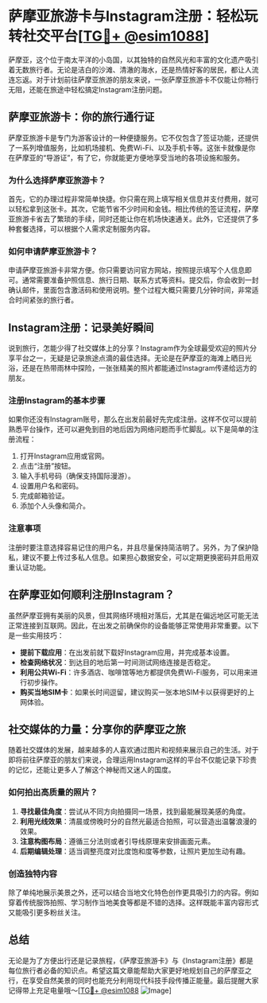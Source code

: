 # 萨摩亚旅游卡与Instagram注册：轻松玩转社交平台[[TG💪+ @esim1088](https://t.me/s/esim1088)]

萨摩亚，这个位于南太平洋的小岛国，以其独特的自然风光和丰富的文化遗产吸引着无数旅行者。无论是洁白的沙滩、清澈的海水，还是热情好客的居民，都让人流连忘返。对于计划前往萨摩亚旅游的朋友来说，一张萨摩亚旅游卡不仅能让你畅行无阻，还能在旅途中轻松搞定Instagram注册问题。

## 萨摩亚旅游卡：你的旅行通行证

萨摩亚旅游卡是专门为游客设计的一种便捷服务。它不仅包含了签证功能，还提供了一系列增值服务，比如机场接机、免费Wi-Fi、以及手机卡等。这张卡就像是你在萨摩亚的“导游证”，有了它，你就能更方便地享受当地的各项设施和服务。

### 为什么选择萨摩亚旅游卡？

首先，它的办理过程非常简单快捷。你只需在网上填写相关信息并支付费用，就可以轻松拿到这张卡。其次，它能节省不少时间和金钱。相比传统的签证流程，萨摩亚旅游卡省去了繁琐的手续，同时还能让你在机场快速通关。此外，它还提供了多种套餐选择，可以根据个人需求定制服务内容。

### 如何申请萨摩亚旅游卡？

申请萨摩亚旅游卡非常方便。你只需要访问官方网站，按照提示填写个人信息即可。通常需要准备护照信息、旅行日期、联系方式等资料。提交后，你会收到一封确认邮件，里面包含激活码和使用说明。整个过程大概只需要几分钟时间，非常适合时间紧张的旅行者。

## Instagram注册：记录美好瞬间

说到旅行，怎能少得了社交媒体上的分享？Instagram作为全球最受欢迎的照片分享平台之一，无疑是记录旅途点滴的最佳选择。无论是在萨摩亚的海滩上晒日光浴，还是在热带雨林中探险，一张张精美的照片都能通过Instagram传递给远方的朋友。

### 注册Instagram的基本步骤

如果你还没有Instagram账号，那么在出发前最好先完成注册。这样不仅可以提前熟悉平台操作，还可以避免到目的地后因为网络问题而手忙脚乱。以下是简单的注册流程：

1. 打开Instagram应用或官网。
2. 点击“注册”按钮。
3. 输入手机号码（确保支持国际漫游）。
4. 设置用户名和密码。
5. 完成邮箱验证。
6. 添加个人头像和简介。

### 注意事项

注册时要注意选择容易记住的用户名，并且尽量保持简洁明了。另外，为了保护隐私，建议不要上传过多私人信息。如果担心数据安全，可以定期更换密码并启用双重认证功能。

## 在萨摩亚如何顺利注册Instagram？

虽然萨摩亚拥有美丽的风景，但其网络环境相对落后，尤其是在偏远地区可能无法正常连接到互联网。因此，在出发之前确保你的设备能够正常使用非常重要。以下是一些实用技巧：

- **提前下载应用**：在出发前就下载好Instagram应用，并完成基本设置。
- **检查网络状况**：到达目的地后第一时间测试网络连接是否稳定。
- **利用公共Wi-Fi**：许多酒店、咖啡馆等地方都提供免费Wi-Fi服务，可以用来进行初步操作。
- **购买当地SIM卡**：如果长时间逗留，建议购买一张本地SIM卡以获得更好的上网体验。

## 社交媒体的力量：分享你的萨摩亚之旅

随着社交媒体的发展，越来越多的人喜欢通过图片和视频来展示自己的生活。对于即将前往萨摩亚的朋友们来说，合理运用Instagram这样的平台不仅能记录下珍贵的记忆，还能让更多人了解这个神秘而又迷人的国度。

### 如何拍出高质量的照片？

1. **寻找最佳角度**：尝试从不同方向拍摄同一场景，找到最能展现美感的角度。
2. **利用光线效果**：清晨或傍晚时分的自然光最适合拍照，可以营造出温馨浪漫的效果。
3. **注意构图布局**：遵循三分法则或者引导线原理来安排画面元素。
4. **后期编辑处理**：适当调整亮度对比度饱和度等参数，让照片更加生动有趣。

### 创造独特内容

除了单纯地展示美景之外，还可以结合当地文化特色创作更具吸引力的内容。例如穿着传统服饰拍照、学习制作当地美食等都是不错的选择。这样既能丰富内容形式又能吸引更多粉丝关注。

## 总结

无论是为了方便出行还是记录旅程，《萨摩亚旅游卡》与《Instagram注册》都是每位旅行者必备的知识点。希望这篇文章能帮助大家更好地规划自己的萨摩亚之行，在享受自然美景的同时也能充分利用现代科技手段传播正能量。最后提醒大家记得带上充足电量哦～[[TG💪+ @esim1088](https://t.me/s/esim1088) ![Image](https://i.postimg.cc/4NQfJmqS/Snipaste-2025-05-13-00-14-12.png)]
